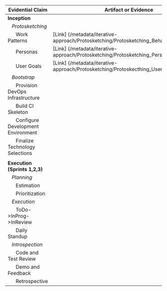 | Evidential Claim  | Artifact or Evidence |
| ------------- | ------------- |
| **Inception**  |  |
| &nbsp;&nbsp;&nbsp;*Protosketching*  |   |
| &nbsp;&nbsp;&nbsp;&nbsp;&nbsp;&nbsp;Work Patterns  | [Link] (/metadata/iterative-approach/Protosketching/Protosketching_Behavior_Patterns.jpg)  |
| &nbsp;&nbsp;&nbsp;&nbsp;&nbsp;&nbsp;Personas  | [Link] (/metadata/iterative-approach/Protosketching/Protosketching_Personas.jpg)  |
| &nbsp;&nbsp;&nbsp;&nbsp;&nbsp;&nbsp;User Goals  | [Link] (/metadata/iterative-approach/Protosketching/Protoskecthing_User_Goals.jpg)  |
| &nbsp;&nbsp;&nbsp;*Bootstrap*  |  |
| &nbsp;&nbsp;&nbsp;&nbsp;&nbsp;&nbsp;Provision DevOps Infrastructure  |  |
| &nbsp;&nbsp;&nbsp;&nbsp;&nbsp;&nbsp;Build CI Skeleton  |   |
| &nbsp;&nbsp;&nbsp;&nbsp;&nbsp;&nbsp;Configure Development Environment  |   |
| &nbsp;&nbsp;&nbsp;&nbsp;&nbsp;&nbsp;Finalize Technology Selections  |   |
|  |  |
| **Execution (Sprints 1,2,3)**  |  |
| &nbsp;&nbsp;&nbsp;*Planning*  |  |
| &nbsp;&nbsp;&nbsp;&nbsp;&nbsp;&nbsp;Estimation  |  |
| &nbsp;&nbsp;&nbsp;&nbsp;&nbsp;&nbsp;Prioritization  |   |
| &nbsp;&nbsp;&nbsp;*Execution*  |  |
| &nbsp;&nbsp;&nbsp;&nbsp;&nbsp;&nbsp;ToDo->InProg->InReview  |  |
| &nbsp;&nbsp;&nbsp;&nbsp;&nbsp;&nbsp;Daily Standup  |   |
| &nbsp;&nbsp;&nbsp;*Introspection*  |  |
| &nbsp;&nbsp;&nbsp;&nbsp;&nbsp;&nbsp;Code and Test Review |   |
| &nbsp;&nbsp;&nbsp;&nbsp;&nbsp;&nbsp;Demo and Feedback  |   |
| &nbsp;&nbsp;&nbsp;&nbsp;&nbsp;&nbsp;Retrospective  |  |